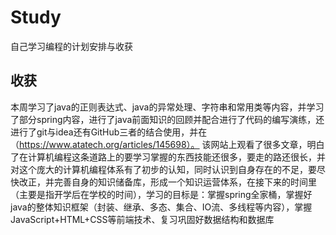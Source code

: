 # Study
自己学习编程的计划安排与收获

## 收获

本周学习了java的正则表达式、java的异常处理、字符串和常用类等内容，并学习了部分spring内容，进行了java前面知识的回顾并配合进行了代码的编写演练，还进行了git与idea还有GitHub三者的结合使用，并在（https://www.atatech.org/articles/145698）。 该网站上观看了很多文章，明白了在计算机编程这条道路上的要学习掌握的东西技能还很多，要走的路还很长，并对这个庞大的计算机编程体系有了初步的认知，同时认识到自身存在的不足，要尽快改正，并完善自身的知识储备库，形成一个知识运营体系，在接下来的时间里（主要是指开学后在学校的时间），学习的目标是：掌握spring全家桶，掌握好java的整体知识框架（封装、继承、多态、集合、IO流、多线程等内容），掌握JavaScript+HTML+CSS等前端技术、复习巩固好数据结构和数据库
